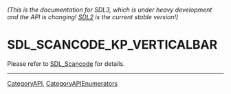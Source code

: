 ###### (This is the documentation for SDL3, which is under heavy development and the API is changing! [SDL2](https://wiki.libsdl.org/SDL2/) is the current stable version!)
# SDL_SCANCODE_KP_VERTICALBAR

Please refer to [SDL_Scancode](SDL_Scancode) for details.

----
[CategoryAPI](CategoryAPI), [CategoryAPIEnumerators](CategoryAPIEnumerators)

